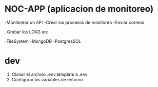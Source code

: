 

# NOC-APP (aplicacion de monitoreo)

-Monitorear un API
-Crear los procesos de monitoreo
-Enviar correos

. Grabar los LOGS en:

-FileSystem
-MongoDB
-PostgresSQL


# dev

1. Clonar el archvio .env.template a .env
2. Configurar las variables de entorno

